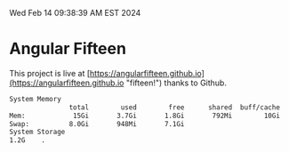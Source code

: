 Wed Feb 14 09:38:39 AM EST 2024

# Angular Fifteen


This project is live at [https://angularfifteen.github.io](https://angularfifteen.github.io "fifteen!") thanks to Github.

```bash
System Memory
               total        used        free      shared  buff/cache   available
Mem:            15Gi       3.7Gi       1.8Gi       792Mi        10Gi        11Gi
Swap:          8.0Gi       948Mi       7.1Gi
System Storage
1.2G	.
```
```bash
